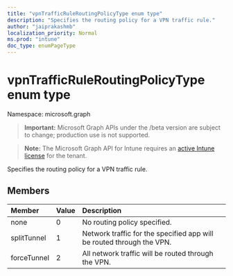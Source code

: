 ```yaml
---
title: "vpnTrafficRuleRoutingPolicyType enum type"
description: "Specifies the routing policy for a VPN traffic rule."
author: "jaiprakashmb"
localization_priority: Normal
ms.prod: "intune"
doc_type: enumPageType
---
```


# vpnTrafficRuleRoutingPolicyType enum type

Namespace: microsoft.graph

> **Important:** Microsoft Graph APIs under the /beta version are subject to change; production use is not supported.

> **Note:** The Microsoft Graph API for Intune requires an [active Intune license](https://go.microsoft.com/fwlink/?linkid=839381) for the tenant.

Specifies the routing policy for a VPN traffic rule.

## Members
|Member|Value|Description|
|:---|:---|:---|
|none|0|No routing policy specified.|
|splitTunnel|1|Network traffic for the specified app will be routed through the VPN.|
|forceTunnel|2|All network traffic will be routed through the VPN.|
